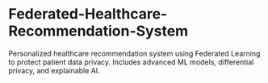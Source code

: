 # Federated-Healthcare-Recommendation-System
Personalized healthcare recommendation system using Federated Learning to protect patient data privacy. Includes advanced ML models, differential privacy, and explainable AI.
